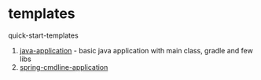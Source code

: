 # templates
quick-start-templates

1. [java-application](java-application/README.md) - basic java application with main class, gradle
   and few libs
2. [spring-cmdline-application](spring-cmdline-application/README.md)
